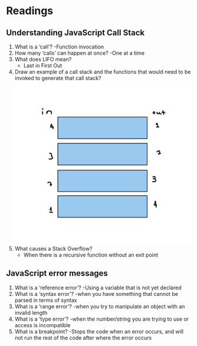 # Readings

## Understanding JavaScript Call Stack

1. What is a ‘call’?
    -Function invocation
2. How many ‘calls’ can happen at once?
    -One at a time
3. What does LIFO mean?
    - Last in First Out
4. Draw an example of a call stack and the functions that would need to be invoked to generate that call stack?
    ![StackDiagram](./null.png)
5. What causes a Stack Overflow?
    - When there is a recursive function without an exit point

## JavaScript error messages

1. What is a ‘reference error’?
    -Using a variable that is not yet declared
2. What is a ‘syntax error’?
    -when you have something that cannot be parsed in terms of syntax
3. What is a ‘range error’?
    -when you try to manipulate an object with an invalid length
4. What is a ‘type error’?
    -when the number/string you are trying to use or access is incompatible
5. What is a breakpoint?
    -Stops the code when an error occurs, and will not run the rest of the code after where the error occurs
